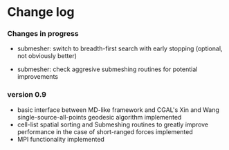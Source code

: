 # Change log

### Changes in progress

* submesher: switch to breadth-first search with early stopping (optional, not obviously better)

* submesher: check aggresive submeshing routines for potential improvements

### version 0.9

* basic interface between MD-like framework and CGAL's Xin and Wang single-source-all-points geodesic algorithm implemented
* cell-list spatial sorting and Submeshing routines to greatly improve performance in the case of short-ranged forces implemented
* MPI functionality implemented
